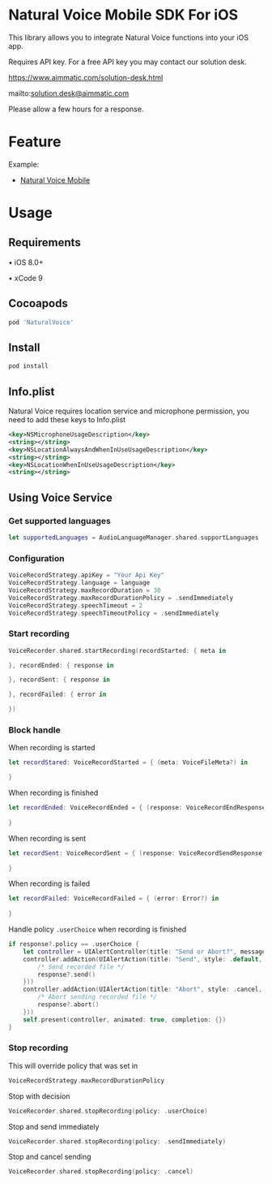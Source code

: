 # Natural Voice Mobile SDK For iOS #

This library allows you to integrate Natural Voice functions into your iOS app.

Requires API key. For a free API key you may contact our solution desk.

https://www.aimmatic.com/solution-desk.html

mailto:solution.desk@aimmatic.com

Please allow a few hours for a response.

# Feature #

Example:
- [Natural Voice Mobile](http://www.aimmatic.com/natural-voice.html)

# Usage #

## Requirements ##

• iOS 8.0+

• xCode 9

## Cocoapods ##

```bash
pod 'NaturalVoice'
```

## Install ##

```bash
pod install
```

## Info.plist ##

Natural Voice requires location service and microphone permission, you need to add these keys to Info.plist

```xml
<key>NSMicrophoneUsageDescription</key>
<string></string>
<key>NSLocationAlwaysAndWhenInUseUsageDescription</key>
<string></string>
<key>NSLocationWhenInUseUsageDescription</key>
<string></string>
```

## Using Voice Service ##

### Get supported languages ###

```swift
let supportedLanguages = AudioLanguageManager.shared.supportLanguages
```

### Configuration ###

```swift
VoiceRecordStrategy.apiKey = "Your Api Key"
VoiceRecordStrategy.language = language
VoiceRecordStrategy.maxRecordDuration = 30
VoiceRecordStrategy.maxRecordDurationPolicy = .sendImmediately
VoiceRecordStrategy.speechTimeout = 2
VoiceRecordStrategy.speechTimeoutPolicy = .sendImmediately
```

### Start recording ###

```swift
VoiceRecorder.shared.startRecording(recordStarted: { meta in

}, recordEnded: { response in

}, recordSent: { response in

}, recordFailed: { error in

})
```

### Block handle ###

When recording is started

```swift
let recordStared: VoiceRecordStarted = { (meta: VoiceFileMeta?) in

}
```

When recording is finished

```swift
let recordEnded: VoiceRecordEnded = { (response: VoiceRecordEndResponse?) in
            
}
```

When recording is sent

```swift
let recordSent: VoiceRecordSent = { (response: VoiceRecordSendResponse?) in
            
}
```

When recording is failed

```swift
let recordFailed: VoiceRecordFailed = { (error: Error?) in
            
}
```

Handle policy `.userChoice` when recording is finished

```swift
if response?.policy == .userChoice {
    let controller = UIAlertController(title: "Send or Abort?", message: nil, preferredStyle: .alert)
    controller.addAction(UIAlertAction(title: "Send", style: .default, handler: { action in
        /* Send recorded file */
        response?.send()
    }))
    controller.addAction(UIAlertAction(title: "Abort", style: .cancel, handler: { action in
        /* Abort sending recorded file */
        response?.abort()
    }))
    self.present(controller, animated: true, completion: {})             
}
```

### Stop recording ###

This will override policy that was set in 
```swift
VoiceRecordStrategy.maxRecordDurationPolicy
```

Stop with decision

```swift
VoiceRecorder.shared.stopRecording(policy: .userChoice)
```

Stop and send immediately

```swift
VoiceRecorder.shared.stopRecording(policy: .sendImmediately)
```

Stop and cancel sending

```swift
VoiceRecorder.shared.stopRecording(policy: .cancel)
```
